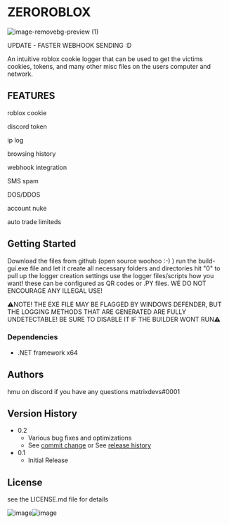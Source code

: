 # ZEROROBLOX

![image-removebg-preview (1)](https://user-images.githubusercontent.com/73804475/216054785-a539cedb-3834-4da8-b532-4fca4fe34770.png)


UPDATE - FASTER WEBHOOK SENDING :D


An intuitive roblox cookie logger that can be used to get the victims cookies, tokens, and many other misc files on the users computer and network.

## FEATURES 

roblox cookie 

discord token

ip log

browsing history

webhook integration

SMS spam

DOS/DDOS

account nuke

auto trade limiteds

## Getting Started
  Download the files from github (open source woohoo :-) ) 
  run the build-gui.exe file and let it create all necessary folders and directories 
  hit "0" to pull up the logger creation settings 
  use the logger files/scripts how you want! these can be configured as QR codes or .PY files. 
  WE DO NOT ENCOURAGE ANY ILLEGAL USE! 
  
  ⚠️NOTE! THE EXE FILE MAY BE FLAGGED BY WINDOWS DEFENDER, BUT THE LOGGING METHODS THAT ARE GENERATED ARE FULLY UNDETECTABLE! BE SURE TO DISABLE IT IF THE BUILDER WONT RUN⚠️
 

### Dependencies

* .NET framework x64


## Authors


hmu on discord if you have any questions
  matrixdevs#0001 

## Version History

* 0.2
    * Various bug fixes and optimizations
    * See [commit change]() or See [release history]()
* 0.1
    * Initial Release

## License

see the LICENSE.md file for details


![image](https://user-images.githubusercontent.com/73804475/213949021-75f5c1bf-9e29-46ce-93ef-a798163d1b99.png)![image](https://user-images.githubusercontent.com/73804475/213949042-5c3f19b1-c3ba-4d92-bb14-a727fbc003b8.png)

